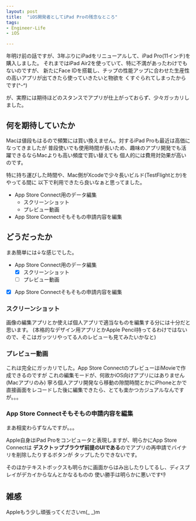 ```yaml
---
layout: post
title:  "iOS開発者としてiPad Proの残念なところ"
tags:
- Engineer-Life
- iOS

---
```


年明け前の話ですが、3年ぶりにiPadをリニューアルして、iPad Pro(11インチ)を購入しました。
それまではiPad Air2を使っていて、特に不満があったわけでもないのですが、
新たにFace IDを搭載し、チップの性能アップに合わせた生産性の高いアプリが出てきたら使っていきたいと物欲を
くすぐられてしまったからです(^-^)

が、実際には期待ほどのスタンスでアプリが仕上がっておらず、少々ガッカリしました。

## 何を期待していたか

Macは値段もはるので頻繁には買い換えません。対するiPad Proも最近は高価になってきましたが
普段使いでも使用時間が長いため、趣味のアプリ開発でも活躍できるならMacよりも高い頻度で買い替えても
個人的には費用対効果が高いのです。

特に持ち運びした時間や、Mac側がXcodeで少々長いビルド(TestFlightとか)をやってる間に
以下で利用できたら良いなぁと思ってました。


* App Store Connect用のデータ編集
    * スクリーンショット
    * プレビュー動画
* App Store Connectそもそもの申請内容を編集

## どうだったか

まあ簡単には↓な感じでした。

* App Store Connect用のデータ編集
  - [x] スクリーンショット
  - [ ] プレビュー動画
- [x] App Store Connectそもそもの申請内容を編集

### スクリーンショット

画像の編集アプリとか使えば個人アプリで適当なものを編集する分には十分だと思います。
(本格的なデザイン用アプリとかApple Pencil持ってるわけではないので、そこはガッツリやってる人のレビューも見てみたいかなと)

### プレビュー動画

これは完全にガッカリでした。App Store ConnectのプレビューはiMovieで作成できるのですが
これの編集モードが、何故かiOS向けアプリにはありません(Macアプリのみ)
寧ろ個人アプリ開発なら移動の隙間時間とかにiPhoneとかで直接画面をレコードした後に編集できたら、とても楽かつカジュアルなんですが。。。

### App Store Connectそもそもの申請内容を編集

まあ相変わらずなんですが。。。

Apple自身はiPad Proをコンピュータと表現しますが、明らかにApp Store Connectは
**デスクトップブラウザ前提のUIである**のでアプリの再申請でバイナリを削除したりするボタンが
タップしたりできないです。

そのほかテキストボックスも明らかに画面からはみ出したりしてるし、ディスプレイがデカイからなんとかなるものの
使い勝手は明らかに悪いです👎

## 雑感

Appleもう少し頑張ってくださいm(_ _)m